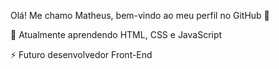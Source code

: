 Olá! Me chamo Matheus, bem-vindo ao meu perfil no GitHub 👋

🌱 Atualmente aprendendo HTML, CSS e JavaScript

⚡ Futuro desenvolvedor Front-End

<img src="https://i.makeagif.com/media/4-15-2016/vWJnii.gif" alt="">
